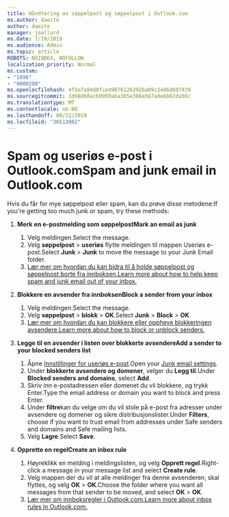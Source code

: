 ```yaml
---
title: Håndtering av søppelpost og søppelpost i Outlook.com
ms.author: daeite
author: daeite
manager: joallard
ms.date: 7/19/2019
ms.audience: Admin
ms.topic: article
ROBOTS: NOINDEX, NOFOLLOW
localization_priority: Normal
ms.custom:
- "1896"
- "9000290"
ms.openlocfilehash: 4fda7a84d8fce49876126392ba09c24d6d697439
ms.sourcegitcommit: 1d98db8acb9959aba3b5e308a567ade6b62da56c
ms.translationtype: MT
ms.contentlocale: nb-NO
ms.lasthandoff: 08/22/2019
ms.locfileid: "36512082"
---
```

# <a name="spam-and-junk-email-in-outlookcom"></a><span data-ttu-id="4dd34-102">Spam og useriøs e-post i Outlook.com</span><span class="sxs-lookup"><span data-stu-id="4dd34-102">Spam and junk email in Outlook.com</span></span>

<span data-ttu-id="4dd34-103">Hvis du får for mye søppelpost eller spam, kan du prøve disse metodene:</span><span class="sxs-lookup"><span data-stu-id="4dd34-103">If you're getting too much junk or spam, try these methods:</span></span>

1. <span data-ttu-id="4dd34-104">**Merk en e-postmelding som søppelpost**</span><span class="sxs-lookup"><span data-stu-id="4dd34-104">**Mark an email as junk**</span></span>
    1. <span data-ttu-id="4dd34-105">Velg meldingen.</span><span class="sxs-lookup"><span data-stu-id="4dd34-105">Select the message.</span></span>
    1. <span data-ttu-id="4dd34-106">Velg **søppelpost** > **useriøs** flytte meldingen til mappen Useriøs e-post.</span><span class="sxs-lookup"><span data-stu-id="4dd34-106">Select **Junk** > **Junk** to move the message to your Junk Email folder.</span></span>
    1. [<span data-ttu-id="4dd34-107">Lær mer om hvordan du kan bidra til å holde søppelpost og søppelpost borte fra innboksen.</span><span class="sxs-lookup"><span data-stu-id="4dd34-107">Learn more about how to help keep spam and junk email out of your inbox.</span></span>](https://support.office.com/article/a3ece97b-82f8-4a5e-9ac3-e92fa6427ae4?wt.mc_id=Office_Outlook_com_Alchemy)

1. <span data-ttu-id="4dd34-108">**Blokkere en avsender fra innboksen**</span><span class="sxs-lookup"><span data-stu-id="4dd34-108">**Block a sender from your inbox**</span></span>
    1. <span data-ttu-id="4dd34-109">Velg meldingen.</span><span class="sxs-lookup"><span data-stu-id="4dd34-109">Select the message.</span></span>
    1. <span data-ttu-id="4dd34-110">Velg **søppelpost** > **blokk** > **OK**.</span><span class="sxs-lookup"><span data-stu-id="4dd34-110">Select **Junk** > **Block** > **OK**.</span></span>
    1. [<span data-ttu-id="4dd34-111">Lær mer om hvordan du kan blokkere eller oppheve blokkeringen avsendere.</span><span class="sxs-lookup"><span data-stu-id="4dd34-111">Learn more about how to block or unblock senders.</span></span>](https://support.office.com/article/afba1c94-77bb-4f50-8b85-057cf52f4d5e?wt.mc_id=Office_Outlook_com_Alchemy)

1. <span data-ttu-id="4dd34-112">**Legge til en avsender i listen over blokkerte avsendere**</span><span class="sxs-lookup"><span data-stu-id="4dd34-112">**Add a sender to your blocked senders list**</span></span>
    1. <span data-ttu-id="4dd34-113">Åpne [Innstillinger for useriøs e-post](https://outlook.live.com/mail/options/mail/junkEmail/blockedSendersAndDomainsV2).</span><span class="sxs-lookup"><span data-stu-id="4dd34-113">Open your [Junk email settings](https://outlook.live.com/mail/options/mail/junkEmail/blockedSendersAndDomainsV2).</span></span>
    1. <span data-ttu-id="4dd34-114">Under **blokkerte avsendere og domener**, velger du **Legg til**.</span><span class="sxs-lookup"><span data-stu-id="4dd34-114">Under **Blocked senders and domains**, select **Add**.</span></span>
    1. <span data-ttu-id="4dd34-115">Skriv inn e-postadressen eller domenet du vil blokkere, og trykk Enter.</span><span class="sxs-lookup"><span data-stu-id="4dd34-115">Type the email address or domain you want to block and press Enter.</span></span>
    1. <span data-ttu-id="4dd34-116">Under **filtre**kan du velge om du vil stole på e-post fra adresser under avsendere og domener og sikre distribusjonslister.</span><span class="sxs-lookup"><span data-stu-id="4dd34-116">Under **Filters**, choose if you want to trust email from addresses under Safe senders and domains and Safe mailing lists.</span></span>
    1. <span data-ttu-id="4dd34-117">Velg **Lagre**.</span><span class="sxs-lookup"><span data-stu-id="4dd34-117">Select **Save**.</span></span>

1. <span data-ttu-id="4dd34-118">**Opprette en regel**</span><span class="sxs-lookup"><span data-stu-id="4dd34-118">**Create an inbox rule**</span></span>
    1. <span data-ttu-id="4dd34-119">Høyreklikk en melding i meldingslisten, og velg **Opprett regel**.</span><span class="sxs-lookup"><span data-stu-id="4dd34-119">Right-click a message in your message list and select **Create rule**.</span></span>
    1. <span data-ttu-id="4dd34-120">Velg mappen der du vil at alle meldinger fra denne avsenderen, skal flyttes, og velg **OK** > **OK**.</span><span class="sxs-lookup"><span data-stu-id="4dd34-120">Choose the folder where you want all messages from that sender to be moved, and select **OK** > **OK**.</span></span>
    1. [<span data-ttu-id="4dd34-121">Lær mer om innboksregler i Outlook.com.</span><span class="sxs-lookup"><span data-stu-id="4dd34-121">Learn more about inbox rules in Outlook.com.</span></span>](https://support.office.com/article/4b094371-a5d7-49bd-8b1b-4e4896a7cc5d?wt.mc_id=Office_Outlook_com_Alchemy)